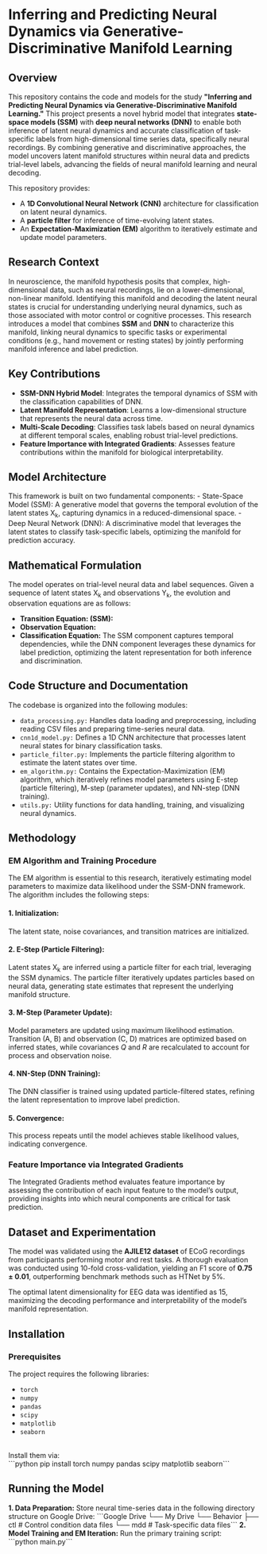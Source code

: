 <h1>Inferring and Predicting Neural Dynamics via Generative-Discriminative Manifold Learning</h1>

<h2>Overview</h2>
This repository contains the code and models for the study <b>"Inferring and Predicting Neural Dynamics via Generative-Discriminative Manifold Learning."</b> This project presents a novel hybrid model that integrates <b>state-space models (SSM)</b> with <b>deep neural networks (DNN)</b> to enable both inference of latent neural dynamics and accurate classification of task-specific labels from high-dimensional time series data, specifically neural recordings. By combining generative and discriminative approaches, the model uncovers latent manifold structures within neural data and predicts trial-level labels, advancing the fields of neural manifold learning and neural decoding.

This repository provides:

- A <b>1D Convolutional Neural Network (CNN)</b> architecture for classification on latent neural dynamics.
- A <b>particle filter</b> for inference of time-evolving latent states.
- An <b>Expectation-Maximization (EM)</b> algorithm to iteratively estimate and update model parameters.

<h2>Research Context</h2>
In neuroscience, the manifold hypothesis posits that complex, high-dimensional data, such as neural recordings, lie on a lower-dimensional, non-linear manifold. Identifying this manifold and decoding the latent neural states is crucial for understanding underlying neural dynamics, such as those associated with motor control or cognitive processes. This research introduces a model that combines <b>SSM</b> and <b>DNN</b> to characterize this manifold, linking neural dynamics to specific tasks or experimental conditions (e.g., hand movement or resting states) by jointly performing manifold inference and label prediction.

<h2>Key Contributions</h2>

- <b>SSM-DNN Hybrid Model</b>: Integrates the temporal dynamics of SSM with the classification capabilities of DNN.
- <b>Latent Manifold Representation</b>: Learns a low-dimensional structure that represents the neural data across time.
- <b>Multi-Scale Decoding</b>: Classifies task labels based on neural dynamics at different temporal scales, enabling robust trial-level predictions.
- <b>Feature Importance with Integrated Gradients</b>: Assesses feature contributions within the manifold for biological interpretability.

<h2>Model Architecture</h2>
This framework is built on two fundamental components:
- State-Space Model (SSM): A generative model that governs the temporal evolution of the latent states X<sub>k</sub>, capturing dynamics in a reduced-dimensional space.
- Deep Neural Network (DNN): A discriminative model that leverages the latent states to classify task-specific labels, optimizing the manifold for prediction accuracy.

<h2>Mathematical Formulation</h2>
The model operates on trial-level neural data and label sequences. Given a sequence of latent states X<sub>k</sub> and observations Y<sub>k</sub>, the evolution and observation equations are as follows:

 - <b>Transition Equation: (SSM):</b>
 - <b>Observation Equation:</b>
 - <b>Classification Equation:</b>
 The SSM component captures temporal dependencies, while the DNN component leverages these dynamics for label prediction, optimizing the latent representation for both inference and discrimination.

<h2>Code Structure and Documentation</h2>
The codebase is organized into the following modules:

- ```data_processing.py:``` Handles data loading and preprocessing, including reading CSV files and preparing time-series neural data.
- ```cnn1d_model.py:``` Defines a 1D CNN architecture that processes latent neural states for binary classification tasks.
- ```particle_filter.py:``` Implements the particle filtering algorithm to estimate the latent states over time.
- ```em_algorithm.py:``` Contains the Expectation-Maximization (EM) algorithm, which iteratively refines model parameters using E-step (particle filtering), M-step (parameter updates), and NN-step (DNN training).
- ```utils.py:``` Utility functions for data handling, training, and visualizing neural dynamics.

<h2>Methodology</h2>
<h3>EM Algorithm and Training Procedure</h3>
The EM algorithm is essential to this research, iteratively estimating model parameters to maximize data likelihood under the SSM-DNN framework. The algorithm includes the following steps:

<h4>1. Initialization:<h4></h4>
The latent state, noise covariances, and transition matrices are initialized.

<h4>2. E-Step (Particle Filtering):</h4>
Latent states X<sub>k</sub> are inferred using a particle filter for each trial, leveraging the SSM dynamics. The particle filter iteratively updates particles based on neural data, generating state estimates that represent the underlying manifold structure.

<h4>3. M-Step (Parameter Update):</h4>
Model parameters are updated using maximum likelihood estimation. Transition (A, B) and observation (C, D) matrices are optimized based on inferred states, while covariances <I>Q</I> and <I>R</I> are recalculated to account for process and observation noise.

<h4>4. NN-Step (DNN Training):</h4>
The DNN classifier is trained using updated particle-filtered states, refining the latent representation to improve label prediction.

<h4>5. Convergence:</h4>
This process repeats until the model achieves stable likelihood values, indicating convergence.

<h3>Feature Importance via Integrated Gradients</h3>
The Integrated Gradients method evaluates feature importance by assessing the contribution of each input feature to the model’s output, providing insights into which neural components are critical for task prediction.

<h2>Dataset and Experimentation</h2>
The model was validated using the <b>AJILE12 dataset</b> of ECoG recordings from participants performing motor and rest tasks. A thorough evaluation was conducted using 10-fold cross-validation, yielding an F1 score of <b>0.75 ± 0.01</b>, outperforming benchmark methods such as HTNet by 5%.

The optimal latent dimensionality for EEG data was identified as 15, maximizing the decoding performance and interpretability of the model’s manifold representation.

<h2>Installation</h2>
<h3>Prerequisites</h3>
The project requires the following libraries:

- ```torch```
- ```numpy```
- ```pandas```
- ```scipy```
- ```matplotlib```
- ```seaborn```
<br>
Install them via:
<br>
```python pip install torch numpy pandas scipy matplotlib seaborn```

<h2>Running the Model</h2>
<b>1. Data Preparation:</b> Store neural time-series data in the following directory structure on Google Drive:
```Google Drive
   └── My Drive
       └── Behavior
           ├── ctl   # Control condition data files
           └── mdd   # Task-specific data files```
<b>2. Model Training and EM Iteration:</b> Run the primary training script:
<br>
```python main.py```

